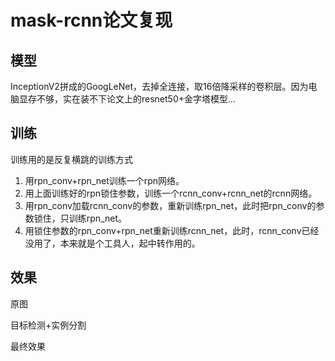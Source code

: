 # mask-rcnn论文复现
## 模型
InceptionV2拼成的GoogLeNet，去掉全连接，取16倍降采样的卷积层。因为电脑显存不够，实在装不下论文上的resnet50+金字塔模型...
## 训练
训练用的是反复横跳的训练方式</br>
1. 用rpn_conv+rpn_net训练一个rpn网络。</br>
2. 用上面训练好的rpn锁住参数，训练一个rcnn_conv+rcnn_net的rcnn网络。</br>
3. 用rpn_conv加载rcnn_conv的参数，重新训练rpn_net，此时把rpn_conv的参数锁住，只训练rpn_net。</br>
4. 用锁住参数的rpn_conv+rpn_net重新训练rcnn_net，此时，rcnn_conv已经没用了，本来就是个工具人，起中转作用的。
## 效果
原图

目标检测+实例分割

最终效果

